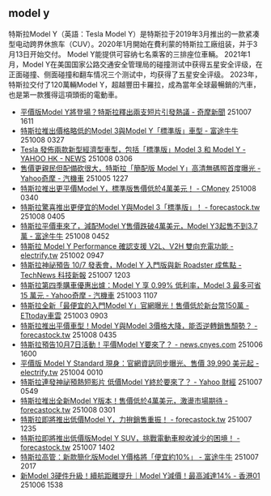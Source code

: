 ## model y

特斯拉Model Y（英語：Tesla Model Y）是特斯拉于2019年3月推出的一款紧凑型电动跨界休旅车（CUV）。2020年1月開始在費利蒙的特斯拉工廠组装，并于3月13日开始交付。
Model Y能提供可容纳七名乘客的三排座位車輛。
2021年1月，Model Y在美国国家公路交通安全管理局的碰撞测试中获得五星安全评级，在正面碰撞、侧面碰撞和翻车情况三个测试中，均获得了五星安全评级。
2023年，特斯拉交付了120萬輛Model Y，超越豐田卡羅拉，成為當年全球最暢銷的汽車，也是第一款獲得這項頭銜的電動車。
- [平價版Model Y將登場？特斯拉釋出兩支短片引發熱議 - 奇摩新聞](https://news.google.com/rss/articles/CBMiwgJBVV95cUxNSDdVTVlNaUtJdFhZY1ltQVF5ZjdMQzhnMzl4M19Ed3ltM3doUHI1VWIwWlBMTlk1ZFZoa2FiSGlST1VwdFV3ZlVBLTJFcy1vWlY0SkhoakdRaUNDYTBJTEw1TlJzbXpoWTZKNnRLQzRsaE1JcG5HVUs4NHowZVFONVZ6dV8tRWtIbTRUVTlIZW1fT0QtNlhRVUZpcDJPMWk1YlFTMWx3V3hObS1zTzU4SkxRUGxjcVEwTVZBbjllbDFkN3BKOFVVSWVranhxblFvU3lsWEhGU083TWNMUmxFVnJZWU9ZTlRST0Z2ektIZXl3OTZIX25lVkJZNnpuRXFPcS1JV082ZGttcWs4TTlLQkRpVnJPUnk4TGRwY2E3X201XzhRb2RJZVM3UDczWGx5c29UT3BDOWktNktTUHhWcWxR?oc=5 "平價版Model Y將登場？特斯拉釋出兩支短片引發熱議 - 奇摩新聞") 251007 1611
- [特斯拉推出價格略低的Model 3與Model Y「標準版」車型 - 富途牛牛](https://news.google.com/rss/articles/CBMiUkFVX3lxTE1zbVUwYkdfVUJJcHFpSVd3MThWOFo0RkxZSzJYcmRPak9yclY3ckQ3bW54N3E1OTZIek11N2VEci1fblpLTW5iOTdWQUxXbkJGVmc?oc=5 "特斯拉推出價格略低的Model 3與Model Y「標準版」車型 - 富途牛牛") 251008 0327
- [Tesla 發佈兩款新型經濟型車型，包括「標準版」Model 3 和 Model Y - YAHOO HK - NEWS](https://news.google.com/rss/articles/CBMipgJBVV95cUxNc1NEYmdwMmZBSkZvZWxiNHNsdWx4WE1LT2ZQWlRweTB1Q21VNE42SklaTXBqdm4zMWk2SmExYXNDT1ZHZldGc1FzTTVBd2stTXlwNnFFa2N5RHREMFJMOXpKQzgyTnowZFR1ZkdLdkFsWmxJRGw4YlRIb2N2ekxlNE1PNlhGaWo0dmZJWDkzNFVDOFU5UlFjMHczUUppX3h1Tlp6bXBwS1BLRTZpY0hiQ2N4MENIdU5rc0JwTFM1MnV6VThBR1lxejF1bGp3Q3RuV3JtLXRoS1NvX0ZvWTVyVjRiUk1Nak9oZmFUOE1zRjZLTUp6T1FoQm5tWWFFWThOaDgtY1dLb1dxMUE3c25CX3FmWl9CNGo2ckhjY1MybzdvZ1NoeWc?oc=5 "Tesla 發佈兩款新型經濟型車型，包括「標準版」Model 3 和 Model Y - YAHOO HK - NEWS") 251008 0306
- [售價更親民但配備砍很大，特斯拉「簡配版 Model Y」高清無碼照首度曝光 - Yahoo奇摩 - 汽機車](https://news.google.com/rss/articles/CBMitAJBVV95cUxOQURydGZDaXBZZWEwbXFVQnVobGp4UEtqRDh0Q3dpbWJuWlVVai1MdkQ4aVBBV2Mzc2tiLTRycWZOZW9GakhGdnp3bHlESkxmZVd1MEgyZmJ0cTZLY1BpWHk0M3JuTWVqOVJ2TGdvOENoZFJ5SGRFMUNFa3k0ZmRXWnRqb1h0NU0wbldGaDJuNFVQdDM3N3MxVTZMMkwxV0hCNk8waW1QU2NqYmNtNnJvemlTYk92dWJTMTdtRXg3RUdiTGNnckVpZWRJRjZYVXVrclJVWUdXTFlHaTZvUHQ1VXQtczJNSEw4TWljcDdoUzZpSF9VeHRlRU1UbWh4LXJfR1UzMzhobjNZLWhhbGdqcWU0aF9lWVBCd2hCWjFVeHc1WVBteFF5bEVCM2tyekt6bTVVbg?oc=5 "售價更親民但配備砍很大，特斯拉「簡配版 Model Y」高清無碼照首度曝光 - Yahoo奇摩 - 汽機車") 251005 1227
- [特斯拉推出更平價Model Y，標準版售價低於4萬美元！ - CMoney](https://news.google.com/rss/articles/CBMiZ0FVX3lxTE1OYjhSNmFMQVdoUEYxR1MwbWVsSE9QTTNERkQ0aHBJU2xNa29yOHJMNVg5UFNLODQ3MXJjWldjTmFhN0VfeHVLRmMyUERyRlB6UDBNaWdOMFBmSC1EZ2Q3V1J3a256NlU?oc=5 "特斯拉推出更平價Model Y，標準版售價低於4萬美元！ - CMoney") 251008 0340
- [特斯拉驚喜推出更便宜的Model Y與Model 3「標準版」！ - forecastock.tw](https://news.google.com/rss/articles/CBMilAFBVV95cUxNWHdWUHl2TXVZUUExdjdfRVg0SW55QzVDWlVTSEpaRHEyMkNNZGRNa1pyRXlVWWJBbWlTTzNxWjVabGIxTndiaVJMX0ZDZTNIYjZrN1RmdllRT1ZEMTVHY1RlOTF2a0E5REFJMDN3RmtzME54Tl9KQzNGMERjRHFNSmZmd2lQSXRsSXFrTy1FU1NaRi1N?oc=5 "特斯拉驚喜推出更便宜的Model Y與Model 3「標準版」！ - forecastock.tw") 251008 0405
- [特斯拉平價車來了，減配Model Y售價跌破4萬美元，Model Y3起售不到3.7萬 - 富途牛牛](https://news.google.com/rss/articles/CBMimwFBVV95cUxNMm1nVmEtOFg3dXFLN290QVNLR3ZUaG9Mc0c5ZGViWGFxQlgxa0RNM0tYVGRjdWFFRUE2Z01jWjA3VklaLXNSTHo3SkxHMHZna0JfMEhOMEpwUVJEM0RmTGhXVlgwaDlzYW1jU293eW43Vk80d1dPb0sxaFVlUXBzWVNWb1FWSUNkR3BEQ09XcUtBYlI1blBoNTJlOA?oc=5 "特斯拉平價車來了，減配Model Y售價跌破4萬美元，Model Y3起售不到3.7萬 - 富途牛牛") 251008 0452
- [特斯拉 Model Y Performance 確認支援 V2L、V2H 雙向充電功能 - electrify.tw](https://news.google.com/rss/articles/CBMiZkFVX3lxTFA1LWo1SmxaT21QX3dsU1Y1X0o1TGd6UGdTeEpYQ2pTVk9YSmxhN3hjUjZWdERhbVZ1NmtINWRsUVU0SzJzbEVkOE54MlBLUFIyOWp6NHJXcFFldXlxM0Rpck9icE9ZQQ?oc=5 "特斯拉 Model Y Performance 確認支援 V2L、V2H 雙向充電功能 - electrify.tw") 251002 0947
- [特斯拉神祕預告 10/7 發表會，Model Y 入門版與新 Roadster 成焦點 - TechNews 科技新報](https://news.google.com/rss/articles/CBMinAFBVV95cUxOX3JTdWRhM083WWI1THJGeDFzSU5pZ0NjbWVCRnZPYzk4UDFVQUlEaG80RHBGN29TSWhteUFnMXd5bkZtbEhqaE82MFlFSTl4Yi1MZml2WGhoWHVKcnlnVnB1cC15dHB4aG1nUUFWR1lmVF9EYm80aVZmVjMtYkFnZjAyYldGbWdiWnVlOTVYLW5DVUE0RzdZQzBzZjQ?oc=5 "特斯拉神祕預告 10/7 發表會，Model Y 入門版與新 Roadster 成焦點 - TechNews 科技新報") 251007 1203
- [特斯拉第四季購車優惠出爐：Model Y 享 0.99% 低利率，Model 3 最多可省 15 萬元 - Yahoo奇摩 - 汽機車](https://news.google.com/rss/articles/CBMihgJBVV95cUxOX2tTNE82cXhjRmxHNWZ6eWJhbEVlSFdlQXluc2Y0X05UR0V0SVFaa1NpSnpOWFV5bXRodlExT2VfS3JCNmlKcG5IbEd0TWM1bExHNFd0X1BFRHAxQVVpMDB1dUhZWGNsLVBCZTFUTUY3WlNzZThNUGpKdDFsVmF0eEFNdU9aVVQyUEp2VHdrRkRjbU0xTzlMR1YzaV9FbkU3YnpJLVE2ZXRKYW5oS1dyb2xTYXJZdVB2bDlCRVlBcGk1ZUsxLVJtLXJaa25fLVhxWnpKS0ZKcDhhdEItbTJ5VU95dlJSSmVZR0U5ZGFtN2NkUFdlcDFKUkQ4NFl3Ri1RRWRqdW9B?oc=5 "特斯拉第四季購車優惠出爐：Model Y 享 0.99% 低利率，Model 3 最多可省 15 萬元 - Yahoo奇摩 - 汽機車") 251003 1107
- [特斯拉全新「最便宜的入門Model Y」官網曝光！售價低於新台幣150萬 - ETtoday車雲](https://news.google.com/rss/articles/CBMiT0FVX3lxTE5WV09KTXhWRzNja05QcHVsdEx2WU5fenBfV3BfSTd3WUZ3Wl85eDRfTkEtc3JOaWRVWVZfUmN4NERWMzl6akJEY0tpVmJWNVnSAWtBVV95cUxQYzVMaGlaSWRBV2paSkhDMG1QekRIZ0VVaENIM3d3emxGRU81WEZSNGtYWlFrZjllaTFYY1EtbjdERVk5cTFxdzlPanRDOXBKS2d3N0VtVkNLOGh2SjNNX202eTRwLU15LVg3cw?oc=5 "特斯拉全新「最便宜的入門Model Y」官網曝光！售價低於新台幣150萬 - ETtoday車雲") 251003 0903
- [特斯拉推出平價車型！Model Y與Model 3價格大降，能否逆轉銷售頹勢？ - forecastock.tw](https://news.google.com/rss/articles/CBMilAFBVV95cUxQQ3o4enpvRWtBT21YMjlOMkRaMTljdHRQN2hVa3hBZ21QWFJlVU1TWW02UnBWN3JXTFlLUHRHUmlOak51RGw5blZXcENmMk1xczd3VFJLUkd0TWxTeklncXQ2TUxhQlhoTFd6S3UyRnRyVndhZTVSUE5fbjV3bXU2ZWV0WlhyS1pmaGdfSW1kSld0T0xS?oc=5 "特斯拉推出平價車型！Model Y與Model 3價格大降，能否逆轉銷售頹勢？ - forecastock.tw") 251008 0435
- [特斯拉預告10月7日活動！平價Model Y要來了？ - news.cnyes.com](https://news.google.com/rss/articles/CBMiT0FVX3lxTE5uWHgxTlNIenhnQlFieUtORXQwM0hRYlBjNzBqaGZPQlFpemxGNDE2WWNyMjJ3d0VOTVlwYUFLdElqZzdBdkpXYk5jSkNMMlk?oc=5 "特斯拉預告10月7日活動！平價Model Y要來了？ - news.cnyes.com") 251006 1600
- [平價版 Model Y Standard 現身：官網資訊同步曝光、售價 39,990 美元起 - electrify.tw](https://news.google.com/rss/articles/CBMiUkFVX3lxTE1ld2ljRHhXU09pLXVYZU5RbXAwdjRzN1JiUTV6MHAxUS1ab3Q1ZzNyaElHMF90OU5oVHRPdFU3X3pXNjZRQmFIdHEtaW9TQlU4cHc?oc=5 "平價版 Model Y Standard 現身：官網資訊同步曝光、售價 39,990 美元起 - electrify.tw") 251004 0010
- [特斯拉連發神祕預熱短影片 低價Model Y終於要來了？ - Yahoo 財經](https://news.google.com/rss/articles/CBMizAJBVV95cUxPOWR0eGtvWGlheVl2OHpncG9fRXZqMzE5emZsT1BXNXl2UkY0UVlHaE9KNWxaREVpVl9qdXplSXFtNXRwUUEteDhiVkczZi1ncEV4ektoTEZIOTduTnV1c1NDM2V6RC1jUTktNGRBVTFPY2txdnRJN3hidXRaR3BNU3otY1Bxb2owV1pWd3dnQS1KNm5TN21GNUxBSWN1Xy13QjVVTG5GcGNIQzZzeWp1OW0xMjlKLWtDRVVXWDFwR1BaOEZlakk2bG9mRVBOUDA4MmlEc211YjVQamlINHlMX3pEcEhsTHJ0cGpfMy02SFpMdzVRcUdURUlrbl9maEtLWUkxMXNhYk9uZTBEenpUUzBsWnlta0dvLVJKUDZPQnZlY1l2NWx5N3FKNkpiTFFnMHVaNnJ3RDlQaFFyR2M3YWcxNkQ2aVhwcEQxUg?oc=5 "特斯拉連發神祕預熱短影片 低價Model Y終於要來了？ - Yahoo 財經") 251007 0549
- [特斯拉推出全新Model Y版本！售價低於4萬美元，激盪市場期待 - forecastock.tw](https://news.google.com/rss/articles/CBMilAFBVV95cUxOaFVRTU1mV1ZqMTZHcHR3bUd1SmNIMUJ1eXdYbWNjVWpVclVIUTRlcnl5cUt1RlVHc2NwNzRlSFA1YVNJdzhRXzczd2N2V2lBVVFndFdmOXBRVW10NmtZZWctUHRsbl84cEhuMmUwUFFuMHZWUG01ejVfVWFwd0thTnBEdS1hYjVCV0oyb0FERFR4dWtF?oc=5 "特斯拉推出全新Model Y版本！售價低於4萬美元，激盪市場期待 - forecastock.tw") 251008 0301
- [特斯拉即將推出低價Model Y，力拚銷售重振！ - forecastock.tw](https://news.google.com/rss/articles/CBMilAFBVV95cUxPSkVmNzBxRUdIZ05GQ2g1dExGZU12ZDh0N0ZRM20tenBlcnRBbkdndFdFX21oTDlvbHZZMklqVllyMUQ5N2NLYWo4aTZKemZuald2cW1mZG9yNGpaT3VPMzl2S2hXakVhdldaX055aW5SUFFqVTNRODhRbnhVZnZXNDB6eE9yczNobWlYd2dtSFhncVI1?oc=5 "特斯拉即將推出低價Model Y，力拚銷售重振！ - forecastock.tw") 251007 1235
- [特斯拉即將推出低價版Model Y SUV，挑戰電動車稅收減少的困境！ - forecastock.tw](https://news.google.com/rss/articles/CBMilAFBVV95cUxQMUFTdGNobUZJNTY5MlczYk9tUFhCUnR3ZzFueFBoeXZpZ0hrMTZ6SnZMWjk3aWJQbzhZeGY5ZzN2SUs4U09VQ2RldFFjNS03TXdzWGRxR3VadVRzX3dkRmg4M3diVXQ0QnM3b0thRER5NmRrT3R2Z0hqUXhOM0dUZFlERFAyb29OSzVlcExHX1VqczZ0?oc=5 "特斯拉即將推出低價版Model Y SUV，挑戰電動車稅收減少的困境！ - forecastock.tw") 251007 1402
- [特斯拉高管：新款簡化版Model Y價格將「便宜約10%」 - 富途牛牛](https://news.google.com/rss/articles/CBMioAFBVV95cUxPbDE1d3NKd0l2TGVNVG5uM3hQUnhieEpTVzVkcXpSbUQ5N3FzVkhnTHhsRzN1Skc3a05WVmZlSHNGbHh5TGlBal9GUjQ3TXpOcFpkTS1lMU9OUVFKeEdMUExITGt5c25xTXc3eUt5djZoMF9fc3NrN2ZqWURpdXA4ZzdsNERjdUo0eGo0V2JUN3ppVDZOYTFpS0pneUxVYWNF?oc=5 "特斯拉高管：新款簡化版Model Y價格將「便宜約10%」 - 富途牛牛") 251007 2017
- [新Model 3硬件升級！續航距離提升｜Model Y減價！最高減達14% - 香港01](https://news.google.com/rss/articles/CBMi2wJBVV95cUxOY0R2cUNrUlAxbzdRdkZxTDdCSTBKQ0pHWnpuQm14OXZ3LTZTSVZLLVdVaERhMnZkYTgzcG1rdDBkTElfclV2Tm40UEdCVkdKUndyWklKTk1yOXQ1T2RfN0VvVmVscmtNSHY5R3A2ZFJYOTU5aWc0TjVmR01LRHRHNTUwZXhCamY0Nlp1cTRKU21EOF9PSnkwTWtGQ1E1MG44RlI1MEpLYVNjUTJ6TW0wa1pWSXZkSTh3cEc2WTBiSDg1bU9rZFlQV3lGNjJaMjBIdFcwRXRiQ19kTjE4QzFDcXo1eWprTzFNRm9PMnlQN29KRGtFeEtqUzFvOGVkdDRFVTNMSS1qT0RKRUpCN3Y0alJPRlFWYm8wNFY2b1hJaGtJXzNvYzVxNjZPZjBfbEthaHFGQ29PYjRMRFplNldXRlhOckxlUWt6NVBCaDR6aDNBVjl2aFc0d0JqQQ?oc=5 "新Model 3硬件升級！續航距離提升｜Model Y減價！最高減達14% - 香港01") 251006 1538

